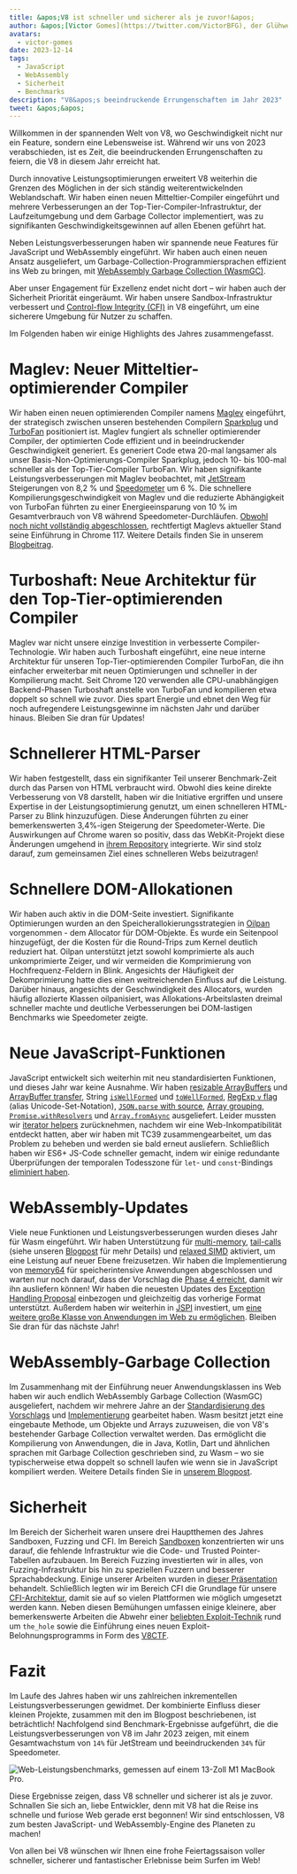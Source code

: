 ```yaml
---
title: &apos;V8 ist schneller und sicherer als je zuvor!&apos;
author: &apos;[Victor Gomes](https://twitter.com/VictorBFG), der Glühwein-Experte&apos;
avatars:
  - victor-gomes
date: 2023-12-14
tags:
  - JavaScript
  - WebAssembly
  - Sicherheit
  - Benchmarks
description: "V8&apos;s beeindruckende Errungenschaften im Jahr 2023"
tweet: &apos;&apos;
---
```


Willkommen in der spannenden Welt von V8, wo Geschwindigkeit nicht nur ein Feature, sondern eine Lebensweise ist. Während wir uns von 2023 verabschieden, ist es Zeit, die beeindruckenden Errungenschaften zu feiern, die V8 in diesem Jahr erreicht hat.

Durch innovative Leistungsoptimierungen erweitert V8 weiterhin die Grenzen des Möglichen in der sich ständig weiterentwickelnden Weblandschaft. Wir haben einen neuen Mitteltier-Compiler eingeführt und mehrere Verbesserungen an der Top-Tier-Compiler-Infrastruktur, der Laufzeitumgebung und dem Garbage Collector implementiert, was zu signifikanten Geschwindigkeitsgewinnen auf allen Ebenen geführt hat.

<!--truncate-->
Neben Leistungsverbesserungen haben wir spannende neue Features für JavaScript und WebAssembly eingeführt. Wir haben auch einen neuen Ansatz ausgeliefert, um Garbage-Collection-Programmiersprachen effizient ins Web zu bringen, mit [WebAssembly Garbage Collection (WasmGC)](https://v8.dev/blog/wasm-gc-porting).

Aber unser Engagement für Exzellenz endet nicht dort – wir haben auch der Sicherheit Priorität eingeräumt. Wir haben unsere Sandbox-Infrastruktur verbessert und [Control-flow Integrity (CFI)](https://en.wikipedia.org/wiki/Control-flow_integrity) in V8 eingeführt, um eine sicherere Umgebung für Nutzer zu schaffen.

Im Folgenden haben wir einige Highlights des Jahres zusammengefasst.

# Maglev: Neuer Mitteltier-optimierender Compiler

Wir haben einen neuen optimierenden Compiler namens [Maglev](https://v8.dev/blog/maglev) eingeführt, der strategisch zwischen unseren bestehenden Compilern [Sparkplug](https://v8.dev/blog/sparkplug) und [TurboFan](https://v8.dev/docs/turbofan) positioniert ist. Maglev fungiert als schneller optimierender Compiler, der optimierten Code effizient und in beeindruckender Geschwindigkeit generiert. Es generiert Code etwa 20-mal langsamer als unser Basis-Non-Optimierungs-Compiler Sparkplug, jedoch 10- bis 100-mal schneller als der Top-Tier-Compiler TurboFan. Wir haben signifikante Leistungsverbesserungen mit Maglev beobachtet, mit [JetStream](https://browserbench.org/JetStream2.1/) Steigerungen von 8,2 % und [Speedometer](https://browserbench.org/Speedometer2.1/) um 6 %. Die schnellere Kompilierungsgeschwindigkeit von Maglev und die reduzierte Abhängigkeit von TurboFan führten zu einer Energieeinsparung von 10 % im Gesamtverbrauch von V8 während Speedometer-Durchläufen. [Obwohl noch nicht vollständig abgeschlossen](https://en.m.wikipedia.org/wiki/Full-employment_theorem), rechtfertigt Maglevs aktueller Stand seine Einführung in Chrome 117. Weitere Details finden Sie in unserem [Blogbeitrag](https://v8.dev/blog/maglev).

# Turboshaft: Neue Architektur für den Top-Tier-optimierenden Compiler

Maglev war nicht unsere einzige Investition in verbesserte Compiler-Technologie. Wir haben auch Turboshaft eingeführt, eine neue interne Architektur für unseren Top-Tier-optimierenden Compiler TurboFan, die ihn einfacher erweiterbar mit neuen Optimierungen und schneller in der Kompilierung macht. Seit Chrome 120 verwenden alle CPU-unabhängigen Backend-Phasen Turboshaft anstelle von TurboFan und kompilieren etwa doppelt so schnell wie zuvor. Dies spart Energie und ebnet den Weg für noch aufregendere Leistungsgewinne im nächsten Jahr und darüber hinaus. Bleiben Sie dran für Updates!

# Schnellerer HTML-Parser

Wir haben festgestellt, dass ein signifikanter Teil unserer Benchmark-Zeit durch das Parsen von HTML verbraucht wird. Obwohl dies keine direkte Verbesserung von V8 darstellt, haben wir die Initiative ergriffen und unsere Expertise in der Leistungsoptimierung genutzt, um einen schnelleren HTML-Parser zu Blink hinzuzufügen. Diese Änderungen führten zu einer bemerkenswerten 3,4%-igen Steigerung der Speedometer-Werte. Die Auswirkungen auf Chrome waren so positiv, dass das WebKit-Projekt diese Änderungen umgehend in [ihrem Repository](https://github.com/WebKit/WebKit/pull/9926) integrierte. Wir sind stolz darauf, zum gemeinsamen Ziel eines schnelleren Webs beizutragen!

# Schnellere DOM-Allokationen

Wir haben auch aktiv in die DOM-Seite investiert. Signifikante Optimierungen wurden an den Speicherallokierungsstrategien in [Oilpan](https://chromium.googlesource.com/v8/v8/+/main/include/cppgc/README.md) vorgenommen - dem Allocator für DOM-Objekte. Es wurde ein Seitenpool hinzugefügt, der die Kosten für die Round-Trips zum Kernel deutlich reduziert hat. Oilpan unterstützt jetzt sowohl komprimierte als auch unkomprimierte Zeiger, und wir vermeiden die Komprimierung von Hochfrequenz-Feldern in Blink. Angesichts der Häufigkeit der Dekomprimierung hatte dies einen weitreichenden Einfluss auf die Leistung. Darüber hinaus, angesichts der Geschwindigkeit des Allocators, wurden häufig allozierte Klassen oilpanisiert, was Allokations-Arbeitslasten dreimal schneller machte und deutliche Verbesserungen bei DOM-lastigen Benchmarks wie Speedometer zeigte.

# Neue JavaScript-Funktionen

JavaScript entwickelt sich weiterhin mit neu standardisierten Funktionen, und dieses Jahr war keine Ausnahme. Wir haben [resizable ArrayBuffers](https://developer.mozilla.org/en-US/docs/Web/JavaScript/Reference/Global_Objects/ArrayBuffer#resizing_arraybuffers) und [ArrayBuffer transfer](https://developer.mozilla.org/en-US/docs/Web/JavaScript/Reference/Global_Objects/ArrayBuffer/transfer), String [`isWellFormed`](https://developer.mozilla.org/en-US/docs/Web/JavaScript/Reference/Global_Objects/String/isWellFormed) und [`toWellFormed`](https://developer.mozilla.org/en-US/docs/Web/JavaScript/Reference/Global_Objects/String/toWellFormed), [RegExp `v` flag](https://v8.dev/features/regexp-v-flag) (alias Unicode-Set-Notation), [`JSON.parse` with source](https://github.com/tc39/proposal-json-parse-with-source), [Array grouping](https://developer.mozilla.org/en-US/docs/Web/JavaScript/Reference/Global_Objects/Object/groupBy), [`Promise.withResolvers`](https://developer.mozilla.org/en-US/docs/Web/JavaScript/Reference/Global_Objects/Promise/withResolvers) und [`Array.fromAsync`](https://developer.mozilla.org/en-US/docs/Web/JavaScript/Reference/Global_Objects/Array/fromAsync) ausgeliefert. Leider mussten wir [iterator helpers](https://github.com/tc39/proposal-iterator-helpers) zurücknehmen, nachdem wir eine Web-Inkompatibilität entdeckt hatten, aber wir haben mit TC39 zusammengearbeitet, um das Problem zu beheben und werden sie bald erneut ausliefern. Schließlich haben wir ES6+ JS-Code schneller gemacht, indem wir einige redundante Überprüfungen der temporalen Todesszone für `let`- und `const`-Bindings [eliminiert haben](https://docs.google.com/document/d/1klT7-tQpxtYbwhssRDKfUMEgm-NS3iUeMuApuRgZnAw/edit?usp=sharing).

# WebAssembly-Updates

Viele neue Funktionen und Leistungsverbesserungen wurden dieses Jahr für Wasm eingeführt. Wir haben Unterstützung für [multi-memory](https://github.com/WebAssembly/multi-memory), [tail-calls](https://github.com/WebAssembly/tail-call) (siehe unseren [Blogpost](https://v8.dev/blog/wasm-tail-call) für mehr Details) und [relaxed SIMD](https://github.com/WebAssembly/relaxed-simd) aktiviert, um eine Leistung auf neuer Ebene freizusetzen. Wir haben die Implementierung von [memory64](https://github.com/WebAssembly/memory64) für speicherintensive Anwendungen abgeschlossen und warten nur noch darauf, dass der Vorschlag die [Phase 4 erreicht](https://github.com/WebAssembly/memory64/issues/43), damit wir ihn ausliefern können! Wir haben die neuesten Updates des [Exception Handling Proposal](https://github.com/WebAssembly/exception-handling) einbezogen und gleichzeitig das vorherige Format unterstützt. Außerdem haben wir weiterhin in [JSPI](https://v8.dev/blog/jspi) investiert, um [eine weitere große Klasse von Anwendungen im Web zu ermöglichen](https://docs.google.com/document/d/16Us-pyte2-9DECJDfGm5tnUpfngJJOc8jbj54HMqE9Y/edit#bookmark=id.razn6wo5j2m). Bleiben Sie dran für das nächste Jahr!

# WebAssembly-Garbage Collection

Im Zusammenhang mit der Einführung neuer Anwendungsklassen ins Web haben wir auch endlich WebAssembly Garbage Collection (WasmGC) ausgeliefert, nachdem wir mehrere Jahre an der [Standardisierung des Vorschlags](https://github.com/WebAssembly/gc/blob/main/proposals/gc/MVP.md) und [Implementierung](https://bugs.chromium.org/p/v8/issues/detail?id=7748) gearbeitet haben. Wasm besitzt jetzt eine eingebaute Methode, um Objekte und Arrays zuzuweisen, die von V8&apos;s bestehender Garbage Collection verwaltet werden. Das ermöglicht die Kompilierung von Anwendungen, die in Java, Kotlin, Dart und ähnlichen sprachen mit Garbage Collection geschrieben sind, zu Wasm – wo sie typischerweise etwa doppelt so schnell laufen wie wenn sie in JavaScript kompiliert werden. Weitere Details finden Sie in [unserem Blogpost](https://v8.dev/blog/wasm-gc-porting).

# Sicherheit

Im Bereich der Sicherheit waren unsere drei Hauptthemen des Jahres Sandboxen, Fuzzing und CFI. Im Bereich [Sandboxen](https://docs.google.com/document/d/1FM4fQmIhEqPG8uGp5o9A-mnPB5BOeScZYpkHjo0KKA8/edit?usp=sharing) konzentrierten wir uns darauf, die fehlende Infrastruktur wie die Code- und Trusted Pointer-Tabellen aufzubauen. Im Bereich Fuzzing investierten wir in alles, von Fuzzing-Infrastruktur bis hin zu speziellen Fuzzern und besserer Sprachabdeckung. Einige unserer Arbeiten wurden in [dieser Präsentation](https://www.youtube.com/watch?v=Yd9m7e9-pG0) behandelt. Schließlich legten wir im Bereich CFI die Grundlage für unsere [CFI-Architektur](https://v8.dev/blog/control-flow-integrity), damit sie auf so vielen Plattformen wie möglich umgesetzt werden kann. Neben diesen Bemühungen umfassen einige kleinere, aber bemerkenswerte Arbeiten die Abwehr einer [beliebten Exploit-Technik](https://crbug.com/1445008) rund um `the_hole` sowie die Einführung eines neuen Exploit-Belohnungsprogramms in Form des [V8CTF](https://github.com/google/security-research/blob/master/v8ctf/rules.md). 

# Fazit

Im Laufe des Jahres haben wir uns zahlreichen inkrementellen Leistungsverbesserungen gewidmet. Der kombinierte Einfluss dieser kleinen Projekte, zusammen mit den im Blogpost beschriebenen, ist beträchtlich! Nachfolgend sind Benchmark-Ergebnisse aufgeführt, die die Leistungsverbesserungen von V8 im Jahr 2023 zeigen, mit einem Gesamtwachstum von `14%` für JetStream und beeindruckenden `34%` für Speedometer.

![Web-Leistungsbenchmarks, gemessen auf einem 13-Zoll M1 MacBook Pro.](/_img/holiday-season-2023/scores.svg)

Diese Ergebnisse zeigen, dass V8 schneller und sicherer ist als je zuvor. Schnallen Sie sich an, liebe Entwickler, denn mit V8 hat die Reise ins schnelle und furiose Web gerade erst begonnen! Wir sind entschlossen, V8 zum besten JavaScript- und WebAssembly-Engine des Planeten zu machen!

Von allen bei V8 wünschen wir Ihnen eine frohe Feiertagssaison voller schneller, sicherer und fantastischer Erlebnisse beim Surfen im Web!

